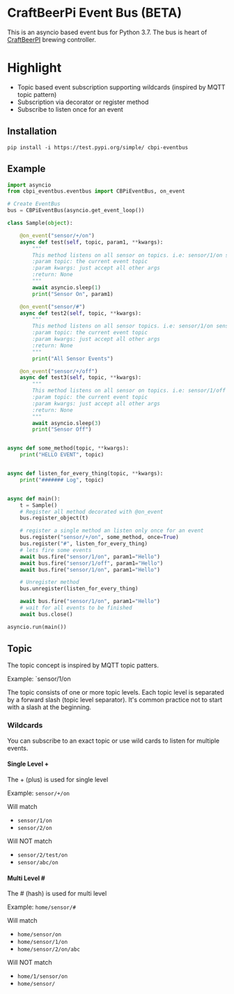 # CraftBeerPi Event Bus (BETA)

This is an asyncio based event bus for Python 3.7. The bus is heart of [CraftBeerPI](http://www.craftbeerpi.com "CraftBeerPI") brewing controller.

# Highlight

* Topic based event subscription supporting wildcards (inspired by MQTT topic pattern)
* Subscription via decorator or register method
* Subscribe to listen once for an event

## Installation

`pip install -i https://test.pypi.org/simple/ cbpi-eventbus`

## Example
```python
import asyncio
from cbpi_eventbus.eventbus import CBPiEventBus, on_event

# Create EventBus
bus = CBPiEventBus(asyncio.get_event_loop())

class Sample(object):

    @on_event("sensor/+/on")
    async def test(self, topic, param1, **kwargs):
        """
        This method listens on all sensor on topics. i.e: sensor/1/on sensor/2/on
        :param topic: the current event topic
        :param kwargs: just accept all other args
        :return: None
        """
        await asyncio.sleep(1)
        print("Sensor On", param1)

    @on_event("sensor/#")
    async def test2(self, topic, **kwargs):
        """
        This method listens on all sensor topics. i.e: sensor/1/on sensor/2/off sensor/somethingelse
        :param topic: the current event topic
        :param kwargs: just accept all other args
        :return: None
        """
        print("All Sensor Events")

    @on_event("sensor/+/off")
    async def test3(self, topic, **kwargs):
        """
        This method listens on all sensor on topics. i.e: sensor/1/off sensor/2/off
        :param topic: the current event topic
        :param kwargs: just accept all other args
        :return: None
        """
        await asyncio.sleep(3)
        print("Sensor Off")


async def some_method(topic, **kwargs):
    print("HELLO EVENT", topic)


async def listen_for_every_thing(topic, **kwargs):
    print("####### Log", topic)


async def main():
    t = Sample()
    # Register all method decorated with @on_event
    bus.register_object(t)

    # register a single method an listen only once for an event
    bus.register("sensor/+/on", some_method, once=True)
    bus.register("#", listen_for_every_thing)
    # lets fire some events
    await bus.fire("sensor/1/on", param1="Hello")
    await bus.fire("sensor/1/off", param1="Hello")
    await bus.fire("sensor/1/on", param1="Hello")

    # Unregister method
    bus.unregister(listen_for_every_thing)

    await bus.fire("sensor/1/on", param1="Hello")
    # wait for all events to be finished
    await bus.close()

asyncio.run(main())

```

## Topic

The topic concept is inspired by MQTT topic patters.

Example: `sensor/1/on

The topic consists of one or more topic levels. Each topic level is separated by a forward slash (topic level separator).
It's common practice not to start with a slash at the beginning.

### Wildcards

You can subscribe to an exact topic or use wild cards to listen for multiple events.

#### Single Level +

The + (plus) is used for single level

Example: `sensor/+/on`

Will match

* `sensor/1/on`
* `sensor/2/on`

Will NOT match

* `sensor/2/test/on`
* `sensor/abc/on`

#### Multi Level \#

The \# (hash) is used for multi level

Example: `home/sensor/#`

Will match

* `home/sensor/on`
* `home/sensor/1/on`
* `home/sensor/2/on/abc`


Will NOT match

* `home/1/sensor/on`
* `home/sensor/`
